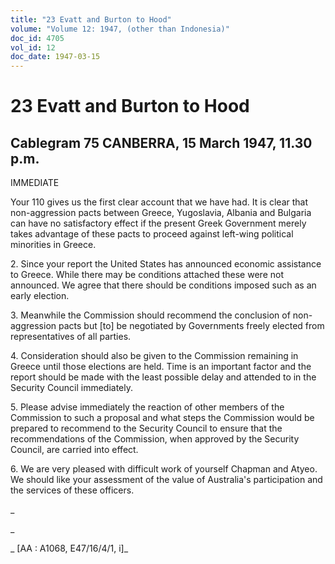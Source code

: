 ```yaml
---
title: "23 Evatt and Burton to Hood"
volume: "Volume 12: 1947, (other than Indonesia)"
doc_id: 4705
vol_id: 12
doc_date: 1947-03-15
---
```


# 23 Evatt and Burton to Hood

## Cablegram 75 CANBERRA, 15 March 1947, 11.30 p.m.

IMMEDIATE

Your 110 gives us the first clear account that we have had. It is clear that non-aggression pacts between Greece, Yugoslavia, Albania and Bulgaria can have no satisfactory effect if the present Greek Government merely takes advantage of these pacts to proceed against left-wing political minorities in Greece.

2\. Since your report the United States has announced economic assistance to Greece. While there may be conditions attached these were not announced. We agree that there should be conditions imposed such as an early election.

3\. Meanwhile the Commission should recommend the conclusion of non-aggression pacts but [to] be negotiated by Governments freely elected from representatives of all parties.

4\. Consideration should also be given to the Commission remaining in Greece until those elections are held. Time is an important factor and the report should be made with the least possible delay and attended to in the Security Council immediately.

5\. Please advise immediately the reaction of other members of the Commission to such a proposal and what steps the Commission would be prepared to recommend to the Security Council to ensure that the recommendations of the Commission, when approved by the Security Council, are carried into effect.

6\. We are very pleased with difficult work of yourself Chapman and Atyeo. We should like your assessment of the value of Australia's participation and the services of these officers.

_

_

_ [AA : A1068, E47/16/4/1, i]_
